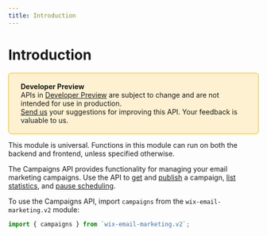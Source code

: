 ```yaml
---
title: Introduction
---
```


# Introduction

<div style="background-color: #FEF1D1; padding: 18px 24px; border-radius: 6px; border: 1px solid #FDB10C; box-sizing: border-box; display: inline-block">
    <b>Developer Preview</b>
    <br/>
    <span>APIs in <a href="https://www.wix.com/velo/reference/api-overview/developer-preview">Developer Preview</a> are subject to change and are not intended for use in production.<br/><a href="mailto:velo-preview-feedback@wix.com">Send us</a> your suggestions for improving this API. Your feedback is valuable to us.</span>
</div>

This module is universal. Functions in this module can run on both the backend and frontend, unless specified otherwise.


The Campaigns API provides functionality for managing your email marketing campaigns. Use the API to [get](/getcampaign) and [publish](publishcampaign) a campaign, [list statistics](liststatistics), and [pause scheduling](pausescheduling). 


To use the Campaigns API, import `campaigns` from the `wix-email-marketing.v2` module:

```js
import { campaigns } from `wix-email-marketing.v2`;
```